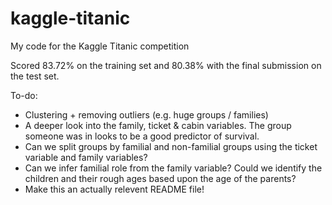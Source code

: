 # kaggle-titanic
My code for the Kaggle Titanic competition

Scored 83.72% on the training set and 80.38% with the final submission on the test set.

To-do: 
* Clustering + removing outliers (e.g. huge groups / families)
* A deeper look into the family, ticket & cabin variables. The group someone was in looks to be a good predictor of survival.
* Can we split groups by familial and non-familial groups using the ticket variable and family variables?
* Can we infer familial role from the family variable? Could we identify the children and their rough ages based upon the age of the parents?
* Make this an actually relevent README file!

